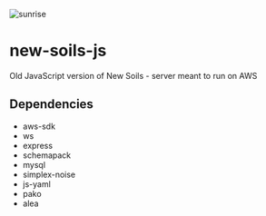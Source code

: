 ![sunrise](https://user-images.githubusercontent.com/10006314/142745080-1aa1dffd-32df-458a-8965-ac763a4b5160.gif)

# new-soils-js
Old JavaScript version of New Soils - server meant to run on AWS

## Dependencies
- aws-sdk
- ws
- express
- schemapack
- mysql
- simplex-noise
- js-yaml
- pako
- alea
